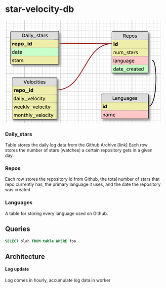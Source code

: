 # star-velocity-db



![schema image][schema_image]


### Daily_stars

Table stores the daily log data from the Github Archive [link] 
Each row stores the number of stars (watches) a certain repository gets in a given day. 


### Repos

Each row stores the repository id from Github, the total number of stars that repo currently has, the primary language it uses, and the date the repository was created.


### Languages

A table for storing every language used on Github.


## Queries 

```sql
SELECT blah FROM table WHERE foo

```

## Architecture

#### Log update
Log comes in hourly,
accumulate log data in worker

[schema_image]: https://raw.githubusercontent.com/halcyon-vortex/star-velocity-db/master/assets/schema.png "Schema for logging repository attention"